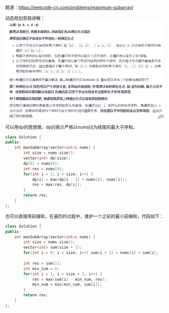 题源：https://leetcode-cn.com/problems/maximum-subarray/

动态规划思路讲解：
![image](https://github.com/Songnnn/CodeTop/blob/main/images/最大子序和.png)

可以用dp的思想做，dp[i]表示严格以nums[i]为结尾的最大子序和。
```c++
class Solution {
public:
    int maxSubArray(vector<int>& nums) {
        int size = nums.size();
        vector<int> dp(size);
        dp[0] = nums[0];
        int res = nums[0];
        for(int i = 1; i < size; i++) {
            dp[i] = max(dp[i - 1] + nums[i], nums[i]);
            res = max(res, dp[i]);
        }
        return res;
    }
};
```

也可以直接用前缀和，在遍历的过程中，维护一个之前的最小前缀和，代码如下：
```c++
class Solution {
public:
    int maxSubArray(vector<int>& nums) {
        int size = nums.size();
        vector<int> sum(size + 1);
        for(int i = 0; i < size; i++) sum[i + 1] = nums[i] + sum[i];
        
        int res = sum[1];
        int min_sum = 0;
        for(int i = 1; i < size + 1; i++) {
            res = max(sum[i] - min_sum, res);
            min_sum = min(min_sum, sum[i]);
        } 
        return res;
    }
};
```
